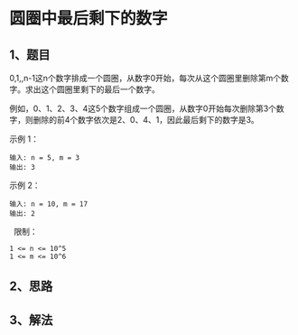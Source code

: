 # 圆圈中最后剩下的数字


## 1、题目

0,1,,n-1这n个数字排成一个圆圈，从数字0开始，每次从这个圆圈里删除第m个数字。求出这个圆圈里剩下的最后一个数字。

例如，0、1、2、3、4这5个数字组成一个圆圈，从数字0开始每次删除第3个数字，则删除的前4个数字依次是2、0、4、1，因此最后剩下的数字是3。


示例 1：

	输入: n = 5, m = 3
	输出: 3

示例 2：

	输入: n = 10, m = 17
	输出: 2
 
限制：

	1 <= n <= 10^5
	1 <= m <= 10^6

## 2、思路



## 3、解法

```java

```